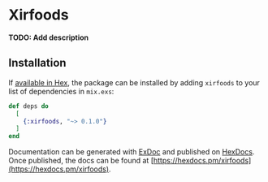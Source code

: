 # Xirfoods

**TODO: Add description**

## Installation

If [available in Hex](https://hex.pm/docs/publish), the package can be installed
by adding `xirfoods` to your list of dependencies in `mix.exs`:

```elixir
def deps do
  [
    {:xirfoods, "~> 0.1.0"}
  ]
end
```

Documentation can be generated with [ExDoc](https://github.com/elixir-lang/ex_doc)
and published on [HexDocs](https://hexdocs.pm). Once published, the docs can
be found at [https://hexdocs.pm/xirfoods](https://hexdocs.pm/xirfoods).

